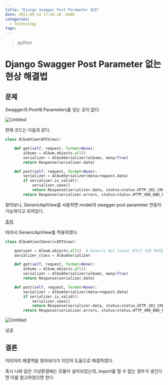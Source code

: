 ```yaml
---
title: "Django Swagger Post Parameter 없음"
date: 2021-09-14 17:45:28 -0400
categories: 
  - Technology
tags:
---
```


> python

Django Swagger Post Parameter 없는 현상 해결법
===========

## 문제
Swagger의 Post에 Parameters를 넣는 곳이 없다.

![Untitled](https://s3-us-west-2.amazonaws.com/secure.notion-static.com/12da4544-f196-4937-8f43-7b89b399b390/Untitled.png)

현재 코드는 다음과 같다.

```python
class AlbumView(APIView):

    def get(self, request, format=None):
        albums = Album.objects.all()
        serializer = AlbumSerializer(albums, many=True)
        return Response(serializer.data)

    def post(self, request, format=None):
        serializer = AlbumSerializer(data=request.data)
        if serializer.is_valid():
            serializer.save()
            return Response(serializer.data, status=status.HTTP_201_CREATED)
        return Response(serializer.errors, status=status.HTTP_400_BAD_REQUEST)
```

찾아보니,  GenericApiView를 사용하면 model과 swagger post parameter 연동이 가능하다고 되어있다.  

[출처](https://stackoverflow.com/questions/41104615/how-can-i-specify-the-parameter-for-post-requests-while-using-apiview-with-djang)

따라서 GenericApiView를 적용하였다.

```python
class AlbumView(GenericAPIView):

    queryset = Album.objects.all()  # Generic Api View는 반드시 포함 해야함
    serializer_class = AlbumSerializer

    def get(self, request, format=None):
        albums = Album.objects.all()
        serializer = AlbumSerializer(albums, many=True)
        return Response(serializer.data)

    def post(self, request, format=None):
        serializer = AlbumSerializer(data=request.data)
        if serializer.is_valid():
            serializer.save()
            return Response(serializer.data, status=status.HTTP_201_CREATED)
        return Response(serializer.errors, status=status.HTTP_400_BAD_REQUEST)
```

![Untitled](https://s3-us-west-2.amazonaws.com/secure.notion-static.com/ab610ab7-0359-446d-a0c5-728b6dfc9917/Untitled.png)

성공

## 결론

이리저리 해결책을 찾아보다가 지인의 도움으로 해결하였다.  

혹시 나와 같은 가상환경에는 모듈이 설치되었는데, import를 할 수 없는 경우가 생긴다면 이를 참고하였으면 한다.  